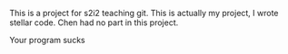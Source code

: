 This is a project for s2i2 teaching git.
This is actually my project, I wrote stellar code.
Chen had no part in this project.

Your program sucks
